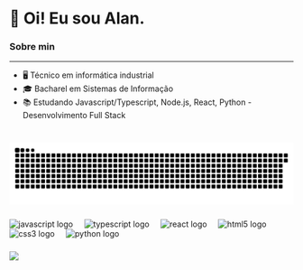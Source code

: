 # 👋 Oi! Eu sou Alan.

### Sobre min
---

- 🖥️ Técnico em informática industrial
- 🎓 Bacharel em Sistemas de Informação
- 📚 Estudando Javascript/Typescript, Node.js, React, Python - Desenvolvimento Full Stack

###

<br clear="both">

<img src="https://raw.githubusercontent.com/alanmaltacavalcante/alanmaltacavalcante/output/snake.svg" alt="Snake animation" />

###


<div align="left">
  <img src="https://cdn.jsdelivr.net/gh/devicons/devicon/icons/javascript/javascript-original.svg" height="30" alt="javascript logo"  />
  <img width="12" />
  <img src="https://cdn.jsdelivr.net/gh/devicons/devicon/icons/typescript/typescript-original.svg" height="30" alt="typescript logo"  />
  <img width="12" />
  <img src="https://cdn.jsdelivr.net/gh/devicons/devicon/icons/react/react-original.svg" height="30" alt="react logo"  />
  <img width="12" />
  <img src="https://cdn.jsdelivr.net/gh/devicons/devicon/icons/html5/html5-original.svg" height="30" alt="html5 logo"  />
  <img width="12" />
  <img src="https://cdn.jsdelivr.net/gh/devicons/devicon/icons/css3/css3-original.svg" height="30" alt="css3 logo"  />
  <img width="12" />
  <img src="https://cdn.jsdelivr.net/gh/devicons/devicon/icons/python/python-original.svg" height="30" alt="python logo"  />
</div>

###

<a href="https://www.linkedin.com/in/alanmaltacavalcante/" target="_blank" rel="noopener noreferrer"><img src="https://img.shields.io/badge/LinkedIn-Alan%20Cavalcante-blue?style=social&logo=linkedin" /></a>
